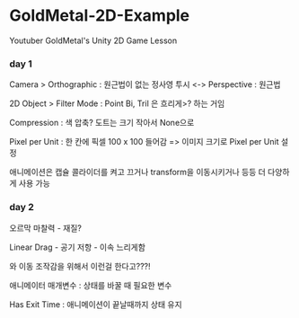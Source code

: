# GoldMetal-2D-Example
Youtuber GoldMetal's Unity 2D Game Lesson


### day 1
Camera > Orthographic : 원근법이 없는 정사영 투시
<-> Perspective : 원근법

2D Object > Filter Mode :  Point 
Bi, Tril 은 흐리게>? 하는 거임 

Compression : 색 압축? 도트는 크기 작아서 None으로 

Pixel per Unit : 한 칸에 픽셀 100 x 100 들어감 
=> 이미지 크기로 Pixel per Unit 설정 

애니메이션은 캡슐 콜라이더를 켜고 끄거나 transform을 
이동시키거나 등등 더 다양하게 사용 가능


### day 2

오르막 마찰력  - 재질?

Linear Drag - 공기 저항 - 이속 느리게함

와 이동 조작감을 위해서 이런걸 한다고???!

애니메이터 매개변수 : 상태를 바꿀 때 필요한 변수

Has Exit Time : 애니메이션이 끝날때까지 상태 유지 

